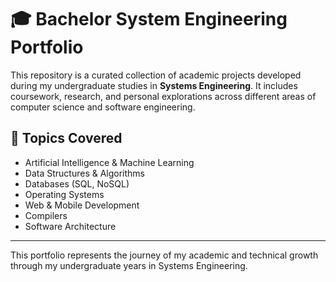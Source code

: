 # 🎓 Bachelor System Engineering Portfolio

This repository is a curated collection of academic projects developed during my undergraduate studies in **Systems Engineering**. It includes coursework, research, and personal explorations across different areas of computer science and software engineering.

## 🧠 Topics Covered

- Artificial Intelligence & Machine Learning
- Data Structures & Algorithms
- Databases (SQL, NoSQL)
- Operating Systems
- Web & Mobile Development
- Compilers
- Software Architecture

---

This portfolio represents the journey of my academic and technical growth through my undergraduate years in Systems Engineering.
